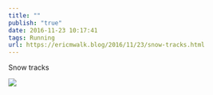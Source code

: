 ```yaml
---
title: ""
publish: "true"
date: 2016-11-23 10:17:41
tags: Running
url: https://ericmwalk.blog/2016/11/23/snow-tracks.html
---
```


Snow tracks

![](https://ericmwalk.blog/uploads/2022/c89a8ea12e.jpg)